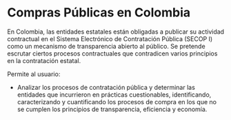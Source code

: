 # Compras Públicas en Colombia

En Colombia, las entidades estatales están obligadas a publicar su actividad contractual en el Sistema Electrónico de Contratación Pública (SECOP I) como un mecanismo de transparencia abierto al público. Se pretende escrutar ciertos procesos contractuales que contradicen varios principios en la contratación estatal.

Permite al usuario:

- Analizar los procesos de contratación pública y determinar las entidades que incurrieron en prácticas cuestionables, identificando, caracterizando y cuantificando los procesos de compra en los que no se cumplen los principios de transparencia, eficiencia y economía.